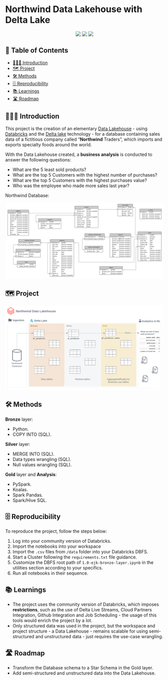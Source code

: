 # Northwind Data Lakehouse with Delta Lake 
<div align="center">
<img src="https://img.shields.io/badge/Databricks-FF3621?style=for-the-badge&logo=Databricks&logoColor=white">
<img src="https://img.shields.io/badge/python-3670A0?style=for-the-badge&logo=python&logoColor=ffdd54">
<img src="https://img.shields.io/badge/Apache_Spark-FFFFFF?style=for-the-badge&logo=apachespark&logoColor=#E35A16">
</div>

## 🧾 Table of Contents
  - [👨🏻‍🏫 Introduction](#-introduction)
  - [🗺 Project](#-project)
  - [🛠️ Methods](#-Methods)
  - [🗄 Reproducibility](#-reproducibility)
  - [📚 Learnings](#-learnings)
  - [🛣 Roadmap](#-roadmap)

## 👨🏻‍🏫 Introduction

This project is the creation of an elementary [Data Lakehouse](https://www.databricks.com/glossary/data-lakehouse) - using [Databricks](https://www.databricks.com) and the [Delta lake](https://delta.io) technology - for a database containing sales data of a fictitious company called “**Northwind** Traders”, which imports and exports specialty foods around the world. 

With the Data Lakehouse created, a **business analysis** is conducted to answer the following questions:

- What are the 5 least sold products?
- What are the top 5 Customers with the highest number of purchases?
- What are the top 5 Customers with the highest purchases value?
- Who was the employee who made more sales last year?

Northwind Database:

<img src="./references/northwind%20erd.jpg">

## 🗺 Project

<img src="./references/project.png">

## 🛠️ Methods

**Bronze** layer:

- Python.
- COPY INTO (SQL).

**Silver** layer:

- MERGE INTO (SQL).
- Data types wrangling (SQL).
- Null values wrangling (SQL).

**Gold** layer and **Analysis**:

- PySpark.
- Koalas.
- Spark Pandas.
- Spark/Hive SQL.

## 🗄 Reproducibility

To reproduce the project, follow the steps below:

1. Log into your community version of Databricks.
2. Import the notebooks into your workspace
3. Import the ```.csv``` files from ```/data``` folder into your Databricks DBFS.
4. Start a Cluster following the ```requirements.txt``` file guidance.
5. Customize the DBFS root path of ```1.0-ejk-bronze-layer.ipynb``` in the utilities section according to your specifics.
6. Run all notebooks in their sequence.

## 📚 Learnings

- The project uses the community version of Databricks, which imposes **restrictions**, such as the use of Delta Live Streams, Cloud Partners Integration, Github Integration and Job Scheduling - the usage of this tools would enrich the project by a lot.
- Only structured data was used in the project, but the workspace and project structure - a Data Lakehouse - remains scalable for using semi-structured and unstructured data - just requires the use-case wrangling.

## 🛣 Roadmap

- Transform the Database schema to a Star Schema in the Gold layer.
- Add semi-structured and unstructured data into the Data Lakehouse.
